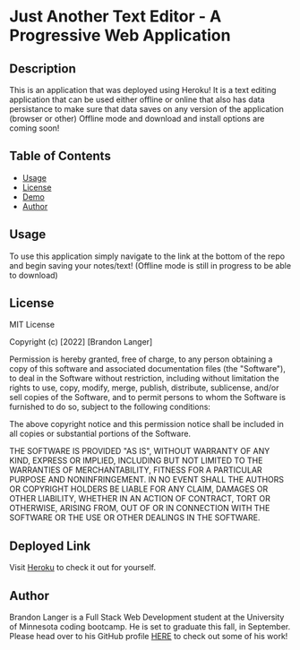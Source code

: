 # Just Another Text Editor - A Progressive Web Application

## Description

This is an application that was deployed using Heroku! It is a text editing application that can be used either offline or online that also has data persistance to make sure that data saves on any version of the application (browser or other) Offline mode and download and install options are coming soon!

## Table of Contents

* [Usage](#usage)
* [License](#license)
* [Demo](#demo)
* [Author](#author)


## Usage

To use this application simply navigate to the link at the bottom of the repo and begin saving your notes/text! (Offline mode is still in progress to be able to download) 

## License

MIT License

Copyright (c) [2022] [Brandon Langer]

Permission is hereby granted, free of charge, to any person obtaining a copy
of this software and associated documentation files (the "Software"), to deal
in the Software without restriction, including without limitation the rights
to use, copy, modify, merge, publish, distribute, sublicense, and/or sell
copies of the Software, and to permit persons to whom the Software is
furnished to do so, subject to the following conditions:

The above copyright notice and this permission notice shall be included in all
copies or substantial portions of the Software.

THE SOFTWARE IS PROVIDED "AS IS", WITHOUT WARRANTY OF ANY KIND, EXPRESS OR
IMPLIED, INCLUDING BUT NOT LIMITED TO THE WARRANTIES OF MERCHANTABILITY,
FITNESS FOR A PARTICULAR PURPOSE AND NONINFRINGEMENT. IN NO EVENT SHALL THE
AUTHORS OR COPYRIGHT HOLDERS BE LIABLE FOR ANY CLAIM, DAMAGES OR OTHER
LIABILITY, WHETHER IN AN ACTION OF CONTRACT, TORT OR OTHERWISE, ARISING FROM,
OUT OF OR IN CONNECTION WITH THE SOFTWARE OR THE USE OR OTHER DEALINGS IN THE
SOFTWARE.

## Deployed Link 

Visit [Heroku](https://pwa-jate-bl.herokuapp.com/) to check it out for yourself.

## Author

Brandon Langer is a Full Stack Web Development student at the University of Minnesota coding bootcamp. He is set to graduate this fall, in September. Please head over to his GitHub profile [HERE]('https://github.com/Minotaurius') to check out some of his work! 